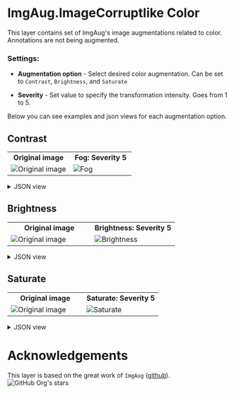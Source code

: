# ImgAug.ImageCorruptlike Color

This layer contains set of ImgAug's image augmentations related to color. Annotations are not being augmented.

### Settings:

- **Augmentation option** - Select desired color augmentation. Can be set to `Contrast`, `Brightness`, and `Saturate`

- **Severity** - Set value to specify the transformation intensity. Goes from 1 to 5.

Below you can see examples and json views for each augmentation option.

## Contrast

<table>
<tr>
<td style="text-align:center; width:50%"><strong>Original image</strong></td>
<td style="text-align:center; width:50%"><strong>Fog: Severity 5</strong></td>
</tr>
<tr>
<td> <img src="xxx" alt="Original image" /> </td>
<td> <img src="xxx" alt="Fog" /> </td>
</tr>
</table>

<details>
  <summary>JSON view</summary>
<pre>
{
    "action": "iaa_imgcorruptlike_color",
    "src": [
        "$images_project_1"
    ],
    "dst": "$iaa_imgcorruptlike_color_8",
    "settings": {
        "option": "contrast",
        "severity": 5
    }
}
</pre>
</details>

## Brightness
<table>
<tr>
<td style="text-align:center; width:50%"><strong>Original image</strong></td>
<td style="text-align:center; width:50%"><strong>Brightness: Severity 5</strong></td>
</tr>
<tr>
<td> <img src="xxx" alt="Original image" /> </td>
<td> <img src="xxx" alt="Brightness" /> </td>
</tr>
</table>


<details>
  <summary>JSON view</summary>
<pre>
{
    "action": "iaa_imgcorruptlike_color",
    "src": [
        "$images_project_1"
    ],
    "dst": "$iaa_imgcorruptlike_color_8",
    "settings": {
        "option": "brightness",
        "severity": 5
    }
}
</pre>
</details>

## Saturate
<table>
<tr>
<td style="text-align:center; width:50%"><strong>Original image</strong></td>
<td style="text-align:center; width:50%"><strong>Saturate: Severity 5</strong></td>
</tr>
<tr>
<td> <img src="xxx" alt="Original image" /> </td>
<td> <img src="xxx" alt="Saturate" /> </td>
</tr>
</table>

<details>
  <summary>JSON view</summary>
<pre>
{
    "action": "iaa_imgcorruptlike_color",
    "src": [
        "$images_project_1"
    ],
    "dst": "$iaa_imgcorruptlike_color_8",
    "settings": {
        "option": "saturate",
        "severity": 5
    }
}
</pre>
</details>

# Acknowledgements

This layer is based on the great work of `ImgAug` ([github](https://github.com/aleju/imgaug)). ![GitHub Org's stars](https://img.shields.io/github/stars/aleju/imgaug?style=social)
